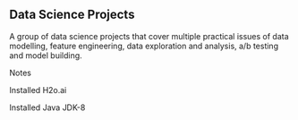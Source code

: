 ## Data Science Projects

A group of data science projects that cover multiple practical issues of data modelling, feature engineering, data exploration and analysis, a/b testing and model building.



Notes

Installed H2o.ai

Installed Java JDK-8
